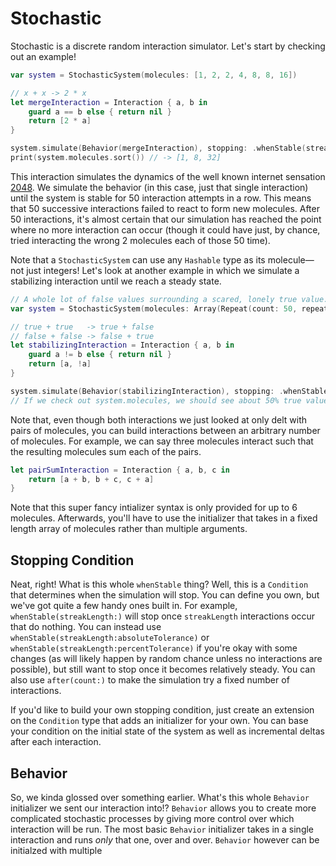 # Stochastic

Stochastic is a discrete random interaction simulator. Let's start by checking out an example!
```swift
var system = StochasticSystem(molecules: [1, 2, 2, 4, 8, 8, 16])

// x + x -> 2 * x
let mergeInteraction = Interaction { a, b in
    guard a == b else { return nil }
    return [2 * a]
}

system.simulate(Behavior(mergeInteraction), stopping: .whenStable(streakLength: 50))
print(system.molecules.sort()) // -> [1, 8, 32]
```
This interaction simulates the dynamics of the well known internet sensation [2048](https://github.com/ialexryan/CS124-Project/blob/master/src/booter/README.md). We simulate the behavior (in this case, just that single interaction) until the system is stable for 50 interaction attempts in a row. This means that 50 successive interactions failed to react to form new molecules. After 50 interactions, it's almost certain that our simulation has reached the point where no more interaction can occur (though it could have just, by chance, tried interacting the wrong 2 molecules each of those 50 time).

Note that a `StochasticSystem` can use any `Hashable` type as its molecule—not just integers! Let's look at another example in which we simulate a stabilizing interaction until we reach a steady state.
```swift
// A whole lot of false values surrounding a scared, lonely true value.
var system = StochasticSystem(molecules: Array(Repeat(count: 50, repeatedValue: false)) + [true])

// true + true   -> true + false
// false + false -> false + true
let stabilizingInteraction = Interaction { a, b in
    guard a != b else { return nil }
    return [a, !a]
}

system.simulate(Behavior(stabilizingInteraction), stopping: .whenStable(streakLength: 70, absoluteTolerance: 2))
// If we check out system.molecules, we should see about 50% true values and 50% false values—try it!
```

Note that, even though both interactions we just looked at only delt with pairs of molecules, you can build interactions between an arbitrary number of molecules. For example, we can say three molecules interact such that the resulting molecules sum each of the pairs.
```swift
let pairSumInteraction = Interaction { a, b, c in 
    return [a + b, b + c, c + a]
}
```
Note that this super fancy intializer syntax is only provided for up to 6 molecules. Afterwards, you'll have to use the initializer that takes in a fixed length array of molecules rather than multiple arguments.

## Stopping Condition

Neat, right! What is this whole `whenStable` thing? Well, this is a `Condition` that determines when the simulation will stop. You can define you own, but we've got quite a few handy ones built in. For example, `whenStable(streakLength:)` will stop once `streakLength` interactions occur that do nothing. You can instead use `whenStable(streakLength:absoluteTolerance)` or `whenStable(streakLength:percentTolerance)` if you're okay with some changes (as will likely happen by random chance unless no interactions are possible), but still want to stop once it becomes relatively steady. You can also use `after(count:)` to make the simulation try a fixed number of interactions.

If you'd like to build your own stopping condition, just create an extension on the `Condition` type that adds an initializer for your own. You can base your condition on the initial state of the system as well as incremental deltas after each interaction.

## Behavior

So, we kinda glossed over something earlier. What's this whole `Behavior` initializer we sent our interaction into!? `Behavior` allows you to create more complicated stochastic processes by giving more control over which interaction will be run. The most basic `Behavior` initializer takes in a single interaction and runs *only* that one, over and over. `Behavior` however can be initialzed with multiple 
